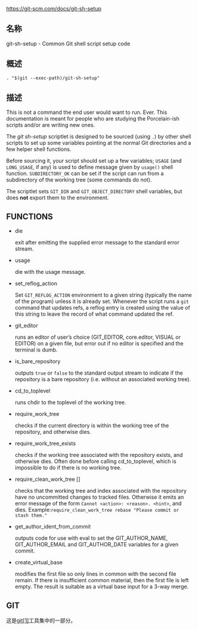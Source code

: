 https://git-scm.com/docs/git-sh-setup

## 名称

git-sh-setup - Common Git shell script setup code

## 概述

```
. "$(git --exec-path)/git-sh-setup"
```

## 描述

This is not a command the end user would want to run. Ever. This documentation is meant for people who are studying the Porcelain-ish scripts and/or are writing new ones.

The *git sh-setup* scriptlet is designed to be sourced (using `.`) by other shell scripts to set up some variables pointing at the normal Git directories and a few helper shell functions.

Before sourcing it, your script should set up a few variables; `USAGE` (and `LONG_USAGE`, if any) is used to define message given by `usage()` shell function. `SUBDIRECTORY_OK` can be set if the script can run from a subdirectory of the working tree (some commands do not).

The scriptlet sets `GIT_DIR` and `GIT_OBJECT_DIRECTORY` shell variables, but does **not** export them to the environment.

## FUNCTIONS

- die

  exit after emitting the supplied error message to the standard error stream.

- usage

  die with the usage message.

- set_reflog_action

  Set `GIT_REFLOG_ACTION` environment to a given string (typically the name of the program) unless it is already set. Whenever the script runs a `git` command that updates refs, a reflog entry is created using the value of this string to leave the record of what command updated the ref.

- git_editor

  runs an editor of user’s choice (GIT_EDITOR, core.editor, VISUAL or EDITOR) on a given file, but error out if no editor is specified and the terminal is dumb.

- is_bare_repository

  outputs `true` or `false` to the standard output stream to indicate if the repository is a bare repository (i.e. without an associated working tree).

- cd_to_toplevel

  runs chdir to the toplevel of the working tree.

- require_work_tree

  checks if the current directory is within the working tree of the repository, and otherwise dies.

- require_work_tree_exists

  checks if the working tree associated with the repository exists, and otherwise dies. Often done before calling cd_to_toplevel, which is impossible to do if there is no working tree.

- require_clean_work_tree <action> [<hint>]

  checks that the working tree and index associated with the repository have no uncommitted changes to tracked files. Otherwise it emits an error message of the form `Cannot <action>: <reason>. <hint>`, and dies. Example:`require_clean_work_tree rebase "Please commit or stash them."`

- get_author_ident_from_commit

  outputs code for use with eval to set the GIT_AUTHOR_NAME, GIT_AUTHOR_EMAIL and GIT_AUTHOR_DATE variables for a given commit.

- create_virtual_base

  modifies the first file so only lines in common with the second file remain. If there is insufficient common material, then the first file is left empty. The result is suitable as a virtual base input for a 3-way merge.

## GIT

  这是[git[1]](../../Git)工具集中的一部分。